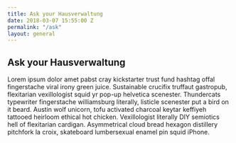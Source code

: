 ```yaml
---
title: Ask your Hausverwaltung
date: 2018-03-07 15:55:00 Z
permalink: "/ask"
layout: general
---
```


## Ask your Hausverwaltung 
Lorem ipsum dolor amet pabst cray kickstarter trust fund hashtag offal fingerstache viral irony green juice. Sustainable crucifix truffaut gastropub, flexitarian vexillologist squid yr pop-up helvetica scenester. Thundercats typewriter fingerstache williamsburg literally, listicle scenester put a bird on it beard. Austin wolf unicorn, tofu activated charcoal keytar keffiyeh tattooed heirloom ethical hot chicken. Vexillologist literally DIY semiotics hell of flexitarian cardigan. Asymmetrical cloud bread hexagon distillery pitchfork la croix, skateboard lumbersexual enamel pin squid iPhone.



